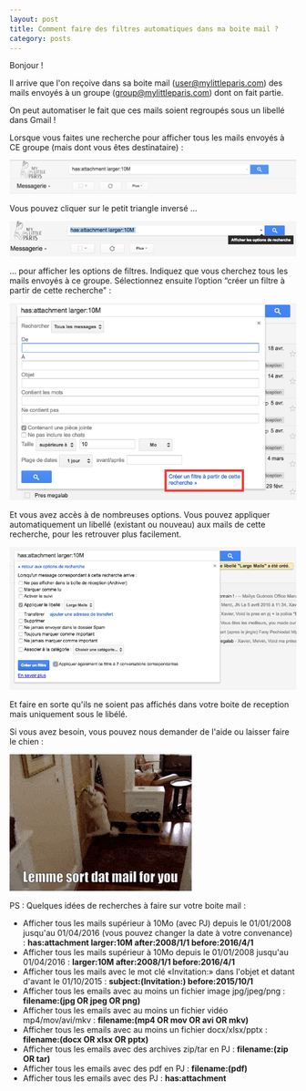 ```yaml
---
layout: post
title: Comment faire des filtres automatiques dans ma boite mail ?
category: posts
---
```


Bonjour !

Il arrive que l'on reçoive dans sa boite mail (user@mylittleparis.com) des mails envoyés à un groupe (group@mylittleparis.com) dont on fait partie.

On peut automatiser le fait que ces mails soient regroupés sous un libellé dans Gmail !

Lorsque vous faites une recherche pour afficher tous les mails envoyés à CE groupe (mais dont vous êtes destinataire) :

![filter](/images/filter.png)


Vous pouvez cliquer sur le petit triangle inversé  …

![filter-options](/images/filter-options.png)


… pour afficher les options de filtres. Indiquez que vous cherchez tous les mails envoyés à ce groupe.
Sélectionnez ensuite l’option “créer un filtre à partir de cette recherche" :

![filter-options2](/images/filter-options2.png)

Et vous avez accès à de nombreuses options.
Vous pouvez appliquer automatiquement un libellé (existant ou nouveau) aux mails de cette recherche, pour les retrouver plus facilement.

![filter-options3](/images/filter-options3.png)

Et faire en sorte qu'ils ne soient pas affichés dans votre boite de reception mais uniquement sous le libélé.


Si vous avez besoin, vous pouvez nous demander de l'aide ou laisser faire le chien :

![dog](/images/dog.gif)


PS : Quelques idées de recherches à faire sur votre boite mail :

- Afficher tous les mails supérieur à 10Mo (avec PJ) depuis le 01/01/2008 jusqu'au 01/04/2016 (vous pouvez changer la date à votre convenance) : **has:attachment larger:10M after:2008/1/1 before:2016/4/1**
- Afficher tous les mails supérieur à 10Mo depuis le 01/01/2008 jusqu'au 01/04/2016 : **larger:10M after:2008/1/1 before:2016/4/1**
- Afficher tous les mails avec le mot clé «Invitation:» dans l'objet et datant d'avant le 01/10/2015 : **subject:(Invitation:) before:2015/10/1**
- Afficher tous les emails avec au moins un fichier image jpg/jpeg/png : **filename:(jpg OR jpeg OR png)**
- Afficher tous les emails avec au moins un fichier vidéo mp4/mov/avi/mkv : **filename:(mp4 OR mov OR avi OR mkv)**
- Afficher tous les emails avec au moins un fichier docx/xlsx/pptx : **filename:(docx OR xlsx OR pptx)**
- Afficher tous les emails avec des archives zip/tar en PJ : **filename:(zip OR tar)**
- Afficher tous les emails avec des pdf en PJ : **filename:(pdf)**
- Afficher tous les emails avec des PJ : **has:attachment**

